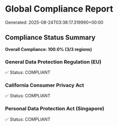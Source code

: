# Global Compliance Report
Generated: 2025-08-24T03:38:17.319990+00:00

## Compliance Status Summary

**Overall Compliance: 100.0% (3/3 regions)**

### General Data Protection Regulation (EU)
✅ Status: COMPLIANT

### California Consumer Privacy Act
✅ Status: COMPLIANT

### Personal Data Protection Act (Singapore)
✅ Status: COMPLIANT
